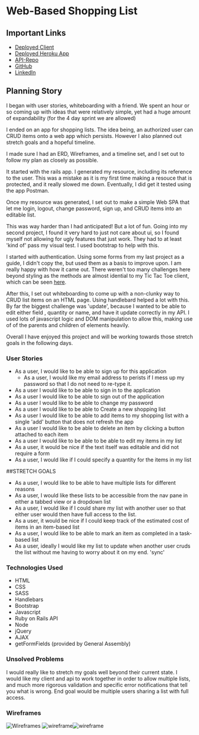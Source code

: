 
# Web-Based Shopping List


## Important Links
- [Deployed Client](https://joe-protz.github.io/ShoppingList-Client/)
- [Deployed Heroku App](https://shopping-list-10994.herokuapp.com/)
- [API-Repo](https://github.com/joe-protz/ShoppingList-API)
- [GitHub](https://joe-protz.github.io/)
- [LinkedIn](https://www.linkedin.com/in/joe-protz/)

## Planning Story
I began with user stories, whiteboarding with a friend. We spent an hour or so coming up with ideas that were relatively simple, yet had a huge amount of expandability (for the 4 day sprint we are allowed)

I ended on an app for shopping lists. The idea being, an authorized user can CRUD items onto a web app which persists. However I also planned out stretch goals and a hopeful timeline.

I made sure I had an ERD, Wireframes, and a timeline set, and I set out to follow my plan as closely as possible.

It started with the rails app. I generated my resource, including its reference to the user. This was a mistake as it is my first time making a resouce that is protected, and it really slowed me down. Eventually, I did get it tested using the app Postman.

Once my resource was generated, I set out to make a simple Web SPA that let me login, logout, change password, sign up, and CRUD items into an editable list.

This was way harder than I had anticipated! But a lot of fun. Going into my second project, I found it very hard to just not care about ui, so I found myself not allowing for ugly features that just work. They had to at least 'kind of' pass my visual test. I used bootstrap to help with this.

I started with authentication. Using some forms from my last project as a guide, I didn't copy the, but used them as a basis to improve upon. I am really happy with how it came out. There weren't too many challenges here beyond styling as the methods are almost idential to my Tic Tac Toe client, which can be seen [here](https://github.com/joe-protz/TicTacToe-client).

After this, I set out whiteboarding to come up with  a non-clunky way to CRUD list items on an HTML page. Using handlebard helped a lot with this. By far the biggest challenge was 'update', because I wanted to be able to edit either field , quantity or name, and have it update correctly in my API. I used lots of javascript logic and DOM manipulation to allow this, making use of of the parents and children of elements heavily.

Overall I have enjoyed this project and will be working towards those stretch goals in the following days.

### User Stories

- As a user, I would like to be able to sign up for this application
  - As a user, I would like my email address to perists if I mess up my password so that I do not need to re-type it.
- As a user I would like to be able to sign in to the application
- As a user I would like to be able to sign out of the application
- As a user I would like to be able to change my password
- As a user I would like to be able to Create a new shopping list
- As a user I would like to be able to add items to my shopping list with a single 'add' button that does not refresh the app
- As a user I would like to be able to delete an item by clicking a button attached to each item
- As a user I would like to be able to be able to edit my items in my list
 - As a user, it would be nice if the text itself was editable and did not require a form
 - As a user, I would like if I could specify a quantity for the items in my list


##STRETCH GOALS
- As a user, I would like to be able to have multiple lists for different reasons
- As a user, I would like these lists to be accessible from the nav pane in either a tabbed view or a dropdown list
- As a user, I would like if I could share my list with another user so that either user would then have full access to the list.
- As a user, it would be nice if I could keep track of the estimated cost of items in an item-based list
- As a user, I would like to be able to mark an item as completed in a task-based list
- As a user, ideally I would like my list to update when another user cruds the list without me having to worry about it on my end. 'sync'

### Technologies Used

- HTML
- CSS
- SASS
- Handlebars
- Bootstrap
- Javascript
- Ruby on Rails API
- Node
- jQuery
- AJAX
- getFormFields (provided by General Assembly)

### Unsolved Problems
I would really like to stretch my goals well beyond their current state. I would like my client and api to work together in order to allow multiple lists, and much more rigorous validation and specific error notifications that tell you what is wrong. End goal would be multiple users sharing a list with full access. 

### Wireframes
![Wireframes](https://i.imgur.com/LsUcaYV.jpg)
![wireframe](https://i.imgur.com/sxDJehm.jpg)![wireframe](https://i.imgur.com/ze65jq2.jpg)